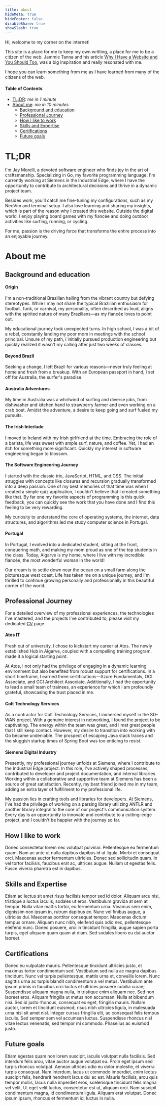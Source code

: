 ```yaml
---
title: about
hideMeta: true
hideFooter: false
disableShare: true
showSlash: true
---
```

Hi, welcome to my corner on the internet! 

This site is a place for me to keep my own writting, a place for me to be a citizen of the web. 
Jammie Tanna and his article [Why I Have a Website and You Should Too](https://www.jvt.me/posts/2019/07/22/why-website/), was a big inspiration and really resonated with me.

I hope you can learn something from me as I have learned from many of the citizens of the web.

#### Table of Contents
- [TL;DR](#tldr): *me in 1 minute*
- [About me](#about-me): *me in 10 minutes*
  - [Background and education](#background-and-education)
  - [Professional Journey](#professional-journey)
  - [How I like to work](#how-i-like-to-work)
  - [Skills and Expertise](#skills-and-expertise)
  - [Certifications](#certifications)
  - [Future goals](#future-goals)

# TL;DR
I'm Jay Morelli, a devoted software engineer who finds joy in the art of craftsmanship. Specializing in Go, my favorite programming language, I'm currently working at Siemens in the Industrial Edge, where I have the opportunity to contribute to architectural decisions and thrive in a dynamic project team.

Besides work, you'll catch me fine-tuning my configurations, such as my NeoVim and terminal setup.  I also love learning and sharing my insights, which is part of the reason why I created this website. Outside the digital world, I enjoy playing board games with my fiancée and doing outdoor activities like surfing, running, or cycling.

For me, passion is the driving force that transforms the entire process into an enjoyable journey. 

# About me
## Background and education
#### Origin
I'm a non-traditional Brazilian hailing from the vibrant country but defying stereotypes. While I may not share the typical Brazilian enthusiasm for football, funk, or carnival, my personality, often described as loud, aligns with the spirited nature of many Brazilians—as my fiancée loves to point out.

My educational journey took unexpected turns. In high school, I was a bit of a rebel, constantly landing my poor mom in meetings with the school principal. Unsure of my path, I initially pursued production engineering but quickly realized it wasn't my calling after just two weeks of classes.
#### Beyond Brazil
Seeking a change, I left Brazil for various reasons—never truly feeling at home and fresh from a breakup. With an European passport in hand, I set off for Australia, the surfer's paradise.
#### Australia Adventures
My time in Australia was a whirlwind of surfing and diverse jobs, from dishwasher and kitchen hand to strawberry farmer and even working on a crab boat. Amidst the adventure, a desire to keep going and surf fueled my pursuits.
#### The Irish Interlude
I moved to Ireland with my Irish girlfriend at the time. Embracing the role of a barista, life was sweet with ample surf, nature, and coffee. Yet, I had an itch for something more significant. Quickly my interest in software engineering began to blossom.

#### The Software Engineering Journey
I started with the classic trio, JavaScript, HTML, and CSS. The initial struggles with concepts like closures and recursion gradually transformed into a deep passion. One of my best memories of that time was when I created a simple quiz application, I couldn't believe that I created something like that. By far one my favorite aspects of programming is this quick feedback, you can quickly see the work that you have done and I find this feeling to be very rewarding.

My curiosity to understand the core of operating systems, the internet, data structures, and algorithms led me study computer science in Portugal.

#### Portugal
In Portugal, I evolved into a dedicated student, sitting at the front, conquering math, and making my mom proud as one of the top students in the class. Today, Algarve is my home, where I live with my incredible fiancée, the most wonderful woman in the world! 

Our dream is to settle down near the ocean on a small farm along the picturesque west coast. Life has taken me on a unique journey, and I'm thrilled to continue growing personally and professionally in this beautiful corner of the world.

## Professional Journey
For a detailed overview of my professional experiences, the technologies I've mastered, and the projects I've contributed to, please visit my dedicated [CV]() page.

#### Atos IT
Fresh out of university, I chose to kickstart my career at Atos. The newly established Hub in Algarve, coupled with a compelling training program, made it a logical starting point. 

At Atos, I not only had the privilege of engaging in a dynamic learning environment but also benefited from robust support for certifications. In a short timeframe, I earned three certifications—Azure Fundamentals, OCI Associate, and OCI Architect Associate. Additionally, I had the opportunity to lead a small team of trainees, an experience for which I am profoundly grateful, showcasing the trust placed in me.

#### Colt Technology Services
As a contractor for Colt Technology Services, I immersed myself in the SD-WAN project. With a genuine interest in networking, I found the project to be captivating. The energy within the team was great, and I met great people that I still keep contact. However, my desire to transition into working with Go became undeniable. The prospect of escaping Java stack traces and the sluggish startup times of Spring Boot was too enticing to resist.

#### Siemens Digital Industry
Presently, my professional journey unfolds at Siemens, where I contribute to the Industrial Edge project. In this role, I've actively shaped processes, contributed to developer and project documentation, and internal libraries. Working within a collaborative and supportive team at Siemens has been a source of great satisfaction. Recently, my best friend joined me in my team, adding an extra layer of fulfillment to my professional life.

My passion lies in crafting tools and libraries for developers. At Siemens, I've had the privilege of working on a parsing library utilizing ANTLR and another library integral to the core of our project's communication system. Every day is an opportunity to innovate and contribute to a cutting-edge project, and I couldn't be happier with the journey so far.
## How I like to work
Donec consectetur lorem nec volutpat pulvinar. Pellentesque eu fermentum quam. Nam ac ante ut nulla dapibus dapibus id ut ligula. Morbi et consequat orci. Maecenas auctor fermentum ultricies. Donec sed sollicitudin quam. In vel tortor facilisis, faucibus erat ac, ultrices augue. Nullam ut egestas felis. Fusce viverra pharetra est in dapibus.
## Skills and Expertise 
Etiam ac lectus sit amet risus facilisis tempor sed id dolor. Aliquam arcu nisi, tristique a luctus iaculis, sodales ut eros. Vestibulum gravida at sem at tempor. Nulla vitae mattis tortor, eu fermentum urna. Vivamus sem enim, dignissim non ipsum in, rutrum dapibus ex. Nunc vel finibus augue, a ultricies dui. Maecenas porttitor consequat tempor. Maecenas dictum tempus ornare. Aliquam nunc nibh, eleifend quis odio nec, pellentesque eleifend nunc. Donec posuere, orci in tincidunt fringilla, augue sapien porta turpis, eget aliquam quam quam at diam. Sed sodales libero eu dui auctor laoreet.
## Certifications
Donec eu vulputate mauris. Pellentesque tincidunt ultricies justo, et maximus tortor condimentum sed. Vestibulum sed nulla ac magna dapibus tincidunt. Nunc vel turpis pellentesque, mattis urna et, convallis lorem. Nunc sagittis urna ac turpis blandit condimentum a vel metus. Vestibulum ante ipsum primis in faucibus orci luctus et ultrices posuere cubilia curae; Suspendisse aliquam magna nulla, in tristique enim aliquam nec. Sed non laoreet eros. Aliquam fringilla ut metus non accumsan. Nulla at bibendum nisi. Sed id justo rhoncus, consequat ex eget, fringilla mauris. Nullam auctor, lorem et tincidunt euismod, risus nibh ultricies ligula, in malesuada urna nisl sit amet nisl. Integer cursus fringilla elit, ac consequat felis tempus iaculis. Sed semper sem vel accumsan luctus. Suspendisse rhoncus nisl vitae lectus venenatis, sed tempor mi commodo. Phasellus ac euismod justo.
## Future goals
Etiam egestas quam non lorem suscipit, iaculis volutpat nulla facilisis. Sed interdum felis arcu, vitae auctor augue volutpat eu. Proin eget ipsum sed turpis rhoncus volutpat. Aenean ultrices odio eu dolor molestie, et viverra turpis consequat. Nam interdum, lacus ut commodo imperdiet, enim lectus suscipit felis, hendrerit hendrerit lacus dui ac est. Mauris facilisis, arcu quis tempor mollis, lacus nulla imperdiet eros, scelerisque tincidunt felis magna vel velit. Ut eget velit luctus, consectetur est ut, aliquam orci. Nam suscipit condimentum magna, id condimentum ligula. Aliquam erat volutpat. Donec ipsum ipsum, rhoncus et fermentum id, luctus in nulla.

